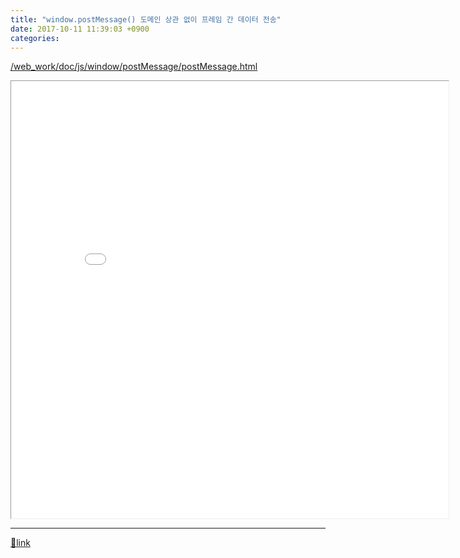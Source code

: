 ```yaml
---
title: "window.postMessage() 도메인 상관 없이 프레임 간 데이터 전송"
date: 2017-10-11 11:39:03 +0900
categories: 
---
```

  

[/web_work/doc/js/window/postMessage/postMessage.html](/web_work/doc/js/window/postMessage/postMessage.html)  
  
<iframe frameborder="1" height="700" src="/web_work/doc/js/window/postMessage/postMessage.html" style="border-width: 1px;" width="700"></iframe>  


  ***
[🔗link](http://www.mins01.com/mh/tech/read/1117)